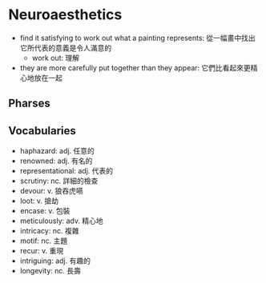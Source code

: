 # Neuroaesthetics

- find it satisfying to work out what a painting represents: 從一幅畫中找出它所代表的意義是令人滿意的
  - work out: 理解
- they are more carefully put together than they appear: 它們比看起來更精心地放在一起

## Pharses

## Vocabularies

- haphazard: adj. 任意的
- renowned: adj. 有名的
- representational: adj. 代表的
- scrutiny: nc. 詳細的檢查
- devour: v. 狼吞虎嚥
- loot: v. 搶劫
- encase: v. 包裝
- meticulously: adv. 精心地
- intricacy: nc. 複雜
- motif: nc. 主題
- recur: v. 重現
- intriguing: adj. 有趣的
- longevity: nc. 長壽